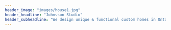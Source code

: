 ```yaml
---
header_image: "images/house1.jpg"
header_headline: "Johnsson Studio"
header_subheadline: "We design unique & functional custom homes in Ontario"
---
```

